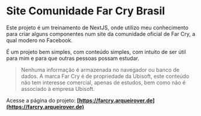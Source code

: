 # Site Comunidade Far Cry Brasil

Este projeto é um treinamento de NextJS, onde utilizo meu conhecimento para criar alguns componentes num site da comunidade oficial de Far Cry, a qual modero no Facebook.

É um projeto bem simples, com conteúdo simples, com intuito de ser útil para mim e para que outras pessoas possam estudar.

> Nenhuma informação é armazenada no navegador ou banco de dados. A marca Far Cry é de propriedade da Ubisoft, este conteúdo não tem interesse comercial, apenas de estudos, bem como não é associado à empresa Ubisoft.

Acesse a página do projeto: **[https://farcry.arqueirover.de](https://farcry.arqueirover.de)**

